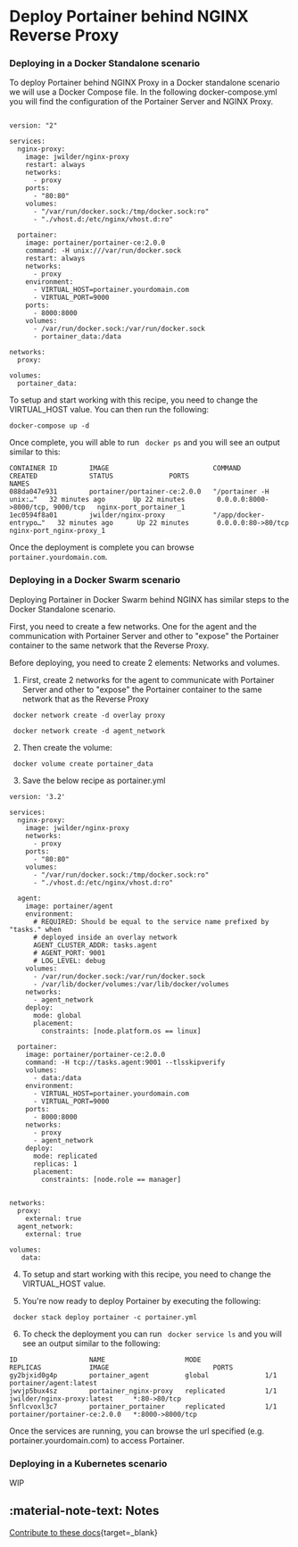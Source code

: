 # Deploy Portainer behind NGINX Reverse Proxy

### Deploying in a Docker Standalone scenario

To deploy Portainer behind NGINX Proxy in a Docker standalone scenario we will use a Docker Compose file. In the following docker-compose.yml you will find the configuration of the Portainer Server and NGINX Proxy.

<pre><code>
version: "2"

services:
  nginx-proxy:
    image: jwilder/nginx-proxy
    restart: always
    networks:
      - proxy
    ports:
      - "80:80"
    volumes:
      - "/var/run/docker.sock:/tmp/docker.sock:ro"
      - "./vhost.d:/etc/nginx/vhost.d:ro"

  portainer:
    image: portainer/portainer-ce:2.0.0
    command: -H unix:///var/run/docker.sock
    restart: always
    networks:
      - proxy
    environment:
      - VIRTUAL_HOST=portainer.yourdomain.com
      - VIRTUAL_PORT=9000
    ports:
      - 8000:8000
    volumes:
      - /var/run/docker.sock:/var/run/docker.sock
      - portainer_data:/data

networks:
  proxy:

volumes:
  portainer_data:
</code></pre>

To setup and start working with this recipe, you need to change the VIRTUAL_HOST value. You can then run the following:

<pre><code>docker-compose up -d</code></pre>

Once complete, you will able to run <code> docker ps</code> and you will see an output similar to this:

<pre><code>CONTAINER ID        IMAGE                          COMMAND                  CREATED             STATUS              PORTS                              NAMES
088da047e931        portainer/portainer-ce:2.0.0   "/portainer -H unix:…"   32 minutes ago       Up 22 minutes        0.0.0.0:8000->8000/tcp, 9000/tcp   nginx-port_portainer_1
1ec0594f8a01        jwilder/nginx-proxy            "/app/docker-entrypo…"   32 minutes ago      Up 22 minutes       0.0.0.0:80->80/tcp                 nginx-port_nginx-proxy_1</code></pre>

Once the deployment is complete you can browse <code>portainer.yourdomain.com</code>.

### Deploying in a Docker Swarm scenario

Deploying Portainer in Docker Swarm behind NGINX has similar steps to the Docker Standalone scenario. 

First, you need to create a few networks. One for the agent and the communication with Portainer Server and other to "expose" the Portainer container to the same network that the Reverse Proxy. 

Before deploying, you need to create 2 elements: Networks and volumes. 

1. First, create 2 networks for the agent to communicate with Portainer Server and other to "expose" the Portainer container to the same network that as the Reverse Proxy

<pre><code> docker network create -d overlay proxy</code></pre>

<pre><code> docker network create -d agent_network</code></pre>

2. Then create the volume:

<pre><code> docker volume create portainer_data</code></pre>

3. Save the below recipe as portainer.yml

<pre><code>version: '3.2'

services:
  nginx-proxy:
    image: jwilder/nginx-proxy
    networks:
      - proxy
    ports:
      - "80:80"
    volumes:
      - "/var/run/docker.sock:/tmp/docker.sock:ro"
      - "./vhost.d:/etc/nginx/vhost.d:ro"

  agent:
    image: portainer/agent
    environment:
      # REQUIRED: Should be equal to the service name prefixed by "tasks." when
      # deployed inside an overlay network
      AGENT_CLUSTER_ADDR: tasks.agent
      # AGENT_PORT: 9001
      # LOG_LEVEL: debug
    volumes:
      - /var/run/docker.sock:/var/run/docker.sock
      - /var/lib/docker/volumes:/var/lib/docker/volumes
    networks:
      - agent_network
    deploy:
      mode: global
      placement:
        constraints: [node.platform.os == linux]

  portainer:
    image: portainer/portainer-ce:2.0.0
    command: -H tcp://tasks.agent:9001 --tlsskipverify
    volumes:
      - data:/data
    environment:
      - VIRTUAL_HOST=portainer.yourdomain.com
      - VIRTUAL_PORT=9000
    ports:
      - 8000:8000
    networks:
      - proxy
      - agent_network
    deploy:
      mode: replicated
      replicas: 1
      placement:
        constraints: [node.role == manager]


networks:
  proxy:
    external: true
  agent_network:
    external: true

volumes:
   data:</code></pre>

4. To setup and start working with this recipe, you need to change the VIRTUAL_HOST value. 

5. You're now ready to deploy Portainer by executing the following:

<pre><code> docker stack deploy portainer -c portainer.yml</code></pre>

6. To check the deployment you can run <code> docker service ls</code> and you will see an output similar to the following:

<pre><code>ID                  NAME                    MODE                REPLICAS            IMAGE                          PORTS
gy2bjxid0g4p        portainer_agent         global              1/1                 portainer/agent:latest
jwvjp5bux4sz        portainer_nginx-proxy   replicated          1/1                 jwilder/nginx-proxy:latest     *:80->80/tcp
5nflcvoxl3c7        portainer_portainer     replicated          1/1                 portainer/portainer-ce:2.0.0   *:8000->8000/tcp</code></pre>

Once the services are running, you can browse the url specified (e.g. portainer.yourdomain.com) to access Portainer.

### Deploying in a Kubernetes scenario

WIP

## :material-note-text: Notes

[Contribute to these docs](https://github.com/portainer/portainer-docs/blob/master/contributing.md){target=_blank}